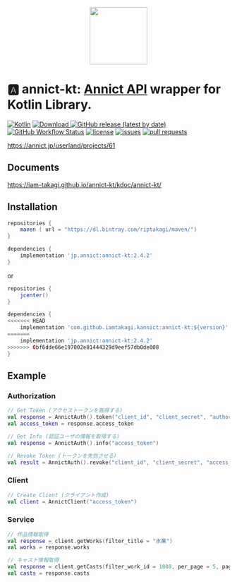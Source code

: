 <p align="center"><a href="https://annict.com" target="_blank" rel="noopener"><img src="https://user-images.githubusercontent.com/56767/56467671-fdd6ea80-645c-11e9-9056-a5d3fd5739e6.png" width="130" /></a></p>

# 🅰️ annict-kt: [Annict API](https://github.com/annict/annict) wrapper for Kotlin Library.

[![Kotlin](https://img.shields.io/badge/Kotlin-1.4.21-blue)](https://kotlinlang.org)
[![Download](https://api.bintray.com/packages/riptakagi/maven/annict-kt/images/download.svg?version=2.4.2) ](https://bintray.com/riptakagi/maven/annict-kt/2.4.2/link)
[![GitHub release (latest by date)](https://img.shields.io/github/v/release/iam-takagi/annict-kt)](https://github.com/iam-takagi/annict-kt/releases)
[![GitHub Workflow Status](https://img.shields.io/github/workflow/status/iam-takagi/annict-kt/Check)]()
[![license](https://img.shields.io/github/license/iam-takagi/annict-kt)](https://github.com/iam-takagi/annict-kt/blob/master/LICENSE)
[![issues](https://img.shields.io/github/issues/iam-takagi/annict-kt)](https://github.com/iam-takagi/annict-kt/issues)
[![pull requests](https://img.shields.io/github/issues-pr/iam-takagi/annict-kt)](https://github.com/iam-takagi/annict-kt/pulls)

https://annict.jp/userland/projects/61

## Documents
https://iam-takagi.github.io/annict-kt/kdoc/annict-kt/

## Installation

```gradle
repositories {
    maven ( url = "https://dl.bintray.com/riptakagi/maven/")
}

dependencies {
    implementation 'jp.annict:annict-kt:2.4.2'
}
```

or

```gradle
repositories {
    jcenter()
}

dependencies {
<<<<<<< HEAD
    implementation 'com.github.iamtakagi.kannict:annict-kt:${version}'
=======
    implementation 'jp.annict:annict-kt:2.4.2'
>>>>>>> 0bf6dde66e197002e81444329d9eef57db0de008
}
```

## Example

### Authorization

```kotlin
// Get Token (アクセストークンを取得する)
val response = AnnictAuth().token("client_id", "client_secret", "authorization_code"(default), "urn:ietf:wg:oauth:2.0:oob"(default), "code")
val access_token = response.access_token
```

```kotlin
// Get Info (認証ユーザの情報を取得する)
val response = AnnictAuth().info("access_token")
```

```kotlin
// Revoke Token (トークンを失効させる)
val result = AnnictAuth().revoke("client_id", "client_secret", "access_token")
```

### Client
```kotlin
// Create Client (クライアント作成)
val client = AnnictClient("access_token")
```

### Service

```kotlin
// 作品情報取得
val response = client.getWorks(filter_title = "氷菓")
val works = response.works
```

```kotlin
// キャスト情報取得
val response = client.getCasts(filter_work_id = 1808, per_page = 5, page = 5)
val casts = response.casts
```
